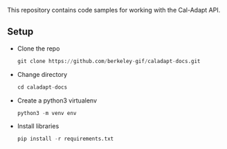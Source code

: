 This repository contains code samples for working with the Cal-Adapt API.


## Setup
- Clone the repo

	```python
	git clone https://github.com/berkeley-gif/caladapt-docs.git
	```
- Change directory

	```python
	cd caladapt-docs
	```
- Create a python3 virtualenv

	```python
	python3 -m venv env
	```
- Install libraries

	```python
	pip install -r requirements.txt
	```
